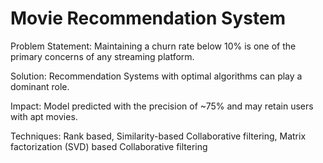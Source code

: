 # Movie Recommendation System

Problem Statement: Maintaining a churn rate below 10% is one of the primary concerns of any streaming platform.

Solution: Recommendation Systems with optimal algorithms can play a dominant role.

Impact: Model predicted with the precision of ~75% and may retain users with apt movies.

Techniques: Rank based, Similarity-based Collaborative filtering, Matrix factorization (SVD) based Collaborative filtering
